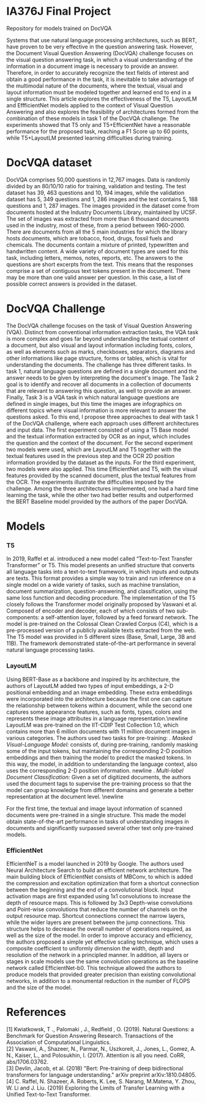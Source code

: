 # IA376J Final Project 
Repository for models trained on DocVQA

Systems that use natural language processing architectures, such as BERT, have proven to be very effective in the question answering task. However, the Document Visual Question Answering (DocVQA) challenge focuses on the visual question answering task, in which a visual understanding of the information in a document image is necessary to provide an answer. Therefore, in order to accurately recognize the text fields of interest and obtain a good performance in the task, it is inevitable to take advantage of the multimodal nature of the documents, where the textual, visual and layout information must be modeled together and learned end to end in a single structure. This article explores the effectiveness of the T5, LayoutLM and EffficientNet models applied to the context of Visual Question Answering and also explores the feasibility of architectures formed from the combination of these models in task 1 of the DocVQA challenge. The experiments showed that T5 only and T5+EfficientNet have a reasonable performance for the proposed task, reaching a F1 Score up to 60 points, while T5+LayoutLM presented learning difficulties during training.

# DocVQA dataset

DocVQA comprises 50,000 questions in 12,767 images. Data is randomly divided by an 80/10/10 ratio for training, validation and testing. The test dataset has 39, 463 questions and 10, 194 images, while the validation dataset has 5, 349 questions and 1, 286 images and the test contains 5, 188 questions and 1, 287 images.
The images provided in the dataset come from documents hosted at the Industry Documents Library, maintained by UCSF. The set of images was extracted from more than 6 thousand documents used in the industry, most of these, from a period between 1960-2000. There are documents from all the 5 main industries for which the library hosts documents, which are tobacco, food, drugs, fossil fuels and chemicals. The documents contain a mixture of printed, typewritten and handwritten content. A wide variety of document types are used for this task, including letters, memos, notes, reports, etc. The answers to the questions are short excerpts from the text. This means that the responses comprise a set of contiguous text tokens present in the document. There may be more than one valid answer per question. In this case, a list of possible correct answers is provided in the dataset.

# DocVQA Challenge

The DocVQA challenge focuses on the task of Visual Question Answering (VQA). Distinct from conventional information extraction tasks, the VQA task is more complex and goes far beyond understanding the textual content of a document, but also visual and layout information including fonts, colors, as well as elements such as marks, checkboxes, separators, diagrams and other informations like page structure, forms or tables, which is vital for understanding the documents. The challenge has three different tasks. In task 1, natural language questions are defined in a single document and the answer needs to be given by interpreting the document's image. The Task 2 goal is to identify and recover all documents in a collection of documents that are relevant to answering this question, as well to provide an answer. Finally, Task 3 is a VQA task in which natural language questions are defined in single images, but this time the images are infographics on different topics where visual information is more relevant to answer the questions asked.
To this end, I propose three approaches to deal with task 1 of the DocVQA challenge, where each approach uses different architectures and input data. The first experiment consisted of using a T5 Base model and the textual information extracted by OCR as an input, which includes the question and the context of the document. For the second experiment two models were used, which are LayoutLM and T5 together with the textual features used in the previous step and the OCR 2D position information provided by the dataset as the inputs. For the third experiment, two models were also applied. This time EfficientNet and T5, with the visual features provided by the scanned document, plus the textual features from the OCR. The experiments illustrate the difficulties imposed by the challenge. Among the three architectures implemented, one had a hard time learning the task, while the other two had better results and outperformed the BERT Baseline model provided by the authors of the paper DocVQA.

# Models
### T5

In 2019, Raffel et al. introduced a new model called “Text-to-Text Transfer Transformer” or T5. This model presents an unified structure that converts all language tasks into a text-to-text framework, in which inputs and outputs are texts. This format provides a simple way to train and run inference on a single model on a wide variety of tasks, such as machine translation, document summarization, question-answering, and classification, using the same loss function and decoding procedure. The implementation of the T5 closely follows the Transformer model originally proposed by Vaswani et al. Composed of encoder and decoder, each of which consists of two sub-components: a self-attention layer, followed by a feed forward network. The model is pre-trained on the Colossal Clean Crawled Corpus (C4), which is a pre-processed version of a publicly available texts extracted from the web. The T5 model was provided in 5 different sizes (Base, Small, Large, 3B and 11B). The framework demonstrated state-of-the-art performance in several natural language processing tasks.

### LayoutLM

Using BERT-Base as a backbone and inspired by its architecture, the authors of LayoutLM added two types of input embeddings, a 2-D positional embedding and an image embedding. These extra embeddings were incorporated into the architecture because the first one can capture the relationship between tokens within a document, while the second one captures some appearance features, such as fonts, types, colors and represents these image attributes in a language representation.\newline
LayoutLM was pre-trained on the IIT-CDIP Test Collection 1.0, which contains more than 6 million documents with 11 million document images in various categories. The authors used two tasks for pre-training:
. *Masked Visual-Language Model:* consists of, during pre-training, randomly masking some of the input tokens, but maintaining the corresponding 2-D position embeddings and then training the model to predict the masked tokens. In this way, the model, in addition to understanding the language context, also uses the corresponding 2-D position information. newline
. *Multi-label Document Classification:* Given a set of digitized documents, the authors used the document tags to supervise the pre-training process so that the model can group knowledge from different domains and generate a better representation at the document level. \newline

For the first time, the textual and image layout information of scanned documents were pre-trained in a single structure. This made the model obtain state-of-the-art performance in tasks of understanding images in documents and significantly surpassed several other text only pre-trained models.

### EfficientNet

EfficientNeT is a model launched in 2019 by Google. The authors used Neural Architecture Search to build an efficient network architecture. The main building block of EfficientNet consists of MBConv, to which is added the compression and excitation optimization that form a shortcut connection between the beginning and the end of a convolutional block. Input activation maps are first expanded using 1x1 convolutions to increase the depth of resource maps. This is followed by 3x3 Depth-wise convolutions and Point-wise convolutions that reduce the number of channels on the output resource map. Shortcut connections connect the narrow layers, while the wider layers are present between the jump connections. This structure helps to decrease the overall number of operations required, as well as the size of the model. In order to improve accuracy and efficiency, the authors proposed a simple yet effective scaling technique, which uses a composite coefficient to uniformly dimension the width, depth and resolution of the network in a principled manner. In addition, all layers or stages in scale models use the same convolution operations as the baseline network called EfficientNet-b0. This technique allowed the authors to produce models that provided greater precision than existing convolutional networks, in addition to a monumental reduction in the number of FLOPS and the size of the model.

# References
[1] Kwiatkowsk, T ., Palomaki , J., Redfield , O. (2019). Natural Questions: a Benchmark for Question Answering Research. Transactions of the Association of Computational Linguistics. <br />
[2] Vaswani, A., Shazeer, N., Parmar, N., Uszkoreit, J., Jones, L., Gomez, A. N., Kaiser, L., and Polosukhin, I. (2017). Attention is all you need. CoRR, abs/1706.03762.<br />
[3] Devlin, Jacob, et al. (2018) "Bert: Pre-training of deep bidirectional transformers for language understanding." arXiv preprint arXiv:1810.04805.<br />
[4] C. Raffel, N. Shazeer, A. Roberts, K. Lee, S. Narang, M.Matena, Y. Zhou, W. Li and J. Liu. (2019) Exploring the Limits of Transfer Learning with a Unified Text-to-Text Transformer.  <br />
